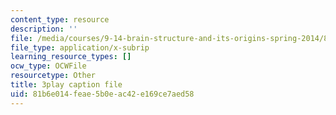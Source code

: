 ```yaml
---
content_type: resource
description: ''
file: /media/courses/9-14-brain-structure-and-its-origins-spring-2014/81b6e014feae5b0eac42e169ce7aed58_555121.vtt
file_type: application/x-subrip
learning_resource_types: []
ocw_type: OCWFile
resourcetype: Other
title: 3play caption file
uid: 81b6e014-feae-5b0e-ac42-e169ce7aed58
---
```

